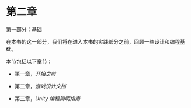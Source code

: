 # 第二章

第一部分：基础

在本书的这一部分，我们将在进入本书的实践部分之前，回顾一些设计和编程基础。

本节包括以下章节：

+   第一章，*开始之前*

+   第二章，*游戏设计文档*

+   第三章，*Unity 编程简明指南*
